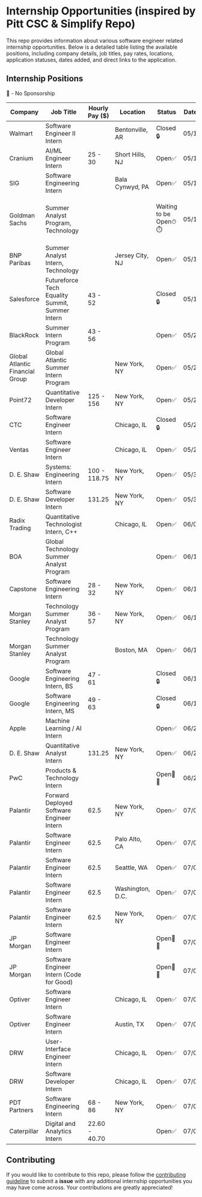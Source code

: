
# Internship Opportunities (inspired by Pitt CSC & Simplify Repo)

This repo provides information about various software engineer related internship opportunities. Below is a detailed table listing the available positions, including company details, job titles, pay rates, locations, application statuses, dates added, and direct links to the application.

## Internship Positions

🛂 - No Sponsorship

|**Company**|**Job Title**|**Hourly Pay ($)**|**Location**|**Status**|**Date Added**|**Application Link**|**Notes**|
|-----------|-------------|------------------|------------|----------|--------------|-------|-------|
|Walmart|Software Engineer II Intern||Bentonville, AR|Closed🔒|05/19/2024|~~[Apply Here](https://careers.walmart.com/us/jobs/WD1859337-2025-summer-intern-software-engineer-ii)~~|
|Cranium|AI/ML Engineer Intern|25 - 30|Short Hills, NJ|Open✅|05/19/2024|[Apply Here](https://www.Application_Linkedin.com/jobs/view/3925803158/?alternateChannel=search&refId=CUPJ7%2FmdAYQXkO%2FkeNhM1A%3D%3D&trackingId=S3o5%2F80RMhaLqIA%2BqE%2FsEg%3D%3D&trk=d_flagship3_search_srp_jobs)|
|SIG|Software Engineering Intern||Bala Cynwyd, PA|Open✅|05/19/2024|[Apply Here](https://careers.sig.com/job/8218/Software-Engineering-Intern-Summer-2025)|
|Goldman Sachs|Summer Analyst Program, Technology|||Waiting to be Open⏱⏱️|05/19/2024|[Apply Here](https://www.goldmansachs.com/careers/students/programs/americas/2025-summer-analyst-program.html)|Technology sector will opens between July 1st to August 15
|BNP Paribas|Summer Analyst Intern, Technology||Jersey City, NJ|Open✅|05/19/2024|[Apply Here](https://bnppus.tal.net/vx/lang-en-GB/mobile-0/brand-7/candidate/so/pm/1/pl/2/opp/900/en-GB?site=group.bnpparibas&campaignReal=0&src=CWS-15640&offerID=900&domainID=174&entityID=94)|
|Salesforce|Futureforce Tech Equality Summit, Summer Intern|43 - 52||Closed🔒|05/19/2024|~~[Apply Here](https://salesforce.wd12.myworkdayjobs.com/External_Career_Site/job/California---San-Francisco/XMLNAME-2024-Futureforce-Tech-Equality-Summit---Summer-2025-Intern_JR252504-1?source=Application_LinkedIn_Jobs)~~|
|BlackRock|Summer Intern Program|43 - 56||Open✅|05/23/2024|[Apply Here](https://blackrock.tal.net/vx/lang-en-GB/mobile-0/brand-3/xf-1aa1a96c5ba3/candidate/so/pm/1/pl/1/opp/8163-2025-Summer-Internship-Program-AMERS/en-GB)|
|Global Atlantic Financial Group|Global Atlantic Summer Intern Program||New York, NY|Open✅|05/23/2024|[Apply Here](https://boards.greenhouse.io/gainternships/jobs/5594014)|
|Point72|Quantitative Developer Intern|125 - 156|New York, NY|Open✅|05/23/2024|[Apply Here](https://careers.point72.com/CSJobDetail?jobName=summer-2025-quantitative-developer-internship&jobCode=CSS-0012293)|
|CTC|Software Engineer Intern||Chicago, IL|Closed🔒|05/23/2024|~~[Apply Here](https://job-boards.greenhouse.io/chicagotradingreferral/jobs/4392240005)~~|
|Ventas|Software Engineer Intern||Chicago, IL|Open✅|05/23/2024|[Apply Here](https://ventas.wd1.myworkdayjobs.com/ventas_careers/job/IL---Chicago/Intern--Software-Engineering--Summer-2025-_R0001113?source=Application_LinkedIn)|
|D. E. Shaw|Systems: Engineering Intern|100 - 118.75|New York, NY|Open✅|05/30/2024|[Apply Here](https://www.deshaw.com/careers/systems-engineering-intern-new-york-summer-2025-5141)|
|D. E. Shaw|Software Developer Intern|131.25|New York, NY|Open✅|05/30/2024|[Apply Here](https://www.deshaw.com/careers/software-developer-intern-new-york-summer-2025-5137)|
|Radix Trading|Quantitative Technologist Intern, C++||Chicago, IL|Open✅|06/07/2024|[Apply Here](https://boards.greenhouse.io/radixuniversity/jobs/7463231002)|
|BOA|Global Technology Summer Analyst Program|||Open✅|06/15/2024|[Apply Here](https://campus.bankofamerica.com/careers/global_technology_summer_analyst_program__2025.html)|
|Capstone|Software Engineering Intern|28 - 32|New York, NY|Open✅|06/15/2024|[Apply Here](https://www.capstoneco.com/careers/2025-summer-internship-software-engineering-2/?gh_jid=7470795002)|
|Morgan Stanley|Technology Summer Analyst Program|36 - 57|New York, NY|Open✅|06/17/2024|[Apply Here](https://morganstanley.tal.net/vx/candidate/apply/17297)|
|Morgan Stanley|Technology Summer Analyst Program||Boston, MA|Open✅|06/17/2024|[Apply Here](https://morganstanley.tal.net/vx/candidate/apply/17133)|
|Google|Software Engineering Intern, BS|47 - 61||Closed🔒|06/18/2024|~~[Apply Here](https://www.google.com/about/careers/applications/jobs/results/86639017272976070-software-engineering-intern-bs-summer-2025?target_level=INTERN_AND_APPRENTICE&target_level=EARLY&employment_type=INTERN&employment_type=FULL_TIME&location=United%20States&page=3)~~|
|Google|Software Engineering Intern, MS|49 - 63||Closed🔒|06/18/2024|~~[Apply Here](https://www.google.com/about/careers/applications/jobs/results/128518435922420422-software-engineering-intern-ms-summer-2025?target_level=INTERN_AND_APPRENTICE&target_level=EARLY&employment_type=INTERN&employment_type=FULL_TIME&location=United%20States&page=4)~~|
|Apple|Machine Learning / AI Intern|||Open✅|06/24/2024|[Apply Here](https://jobs.apple.com/en-us/details/200554363/machine-learning-ai-internships)|
|D. E. Shaw|Quantitative Analyst Intern|131.25|New York, NY|Open✅|06/25/2024|[Apply Here](https://www.deshaw.com/careers/quantitative-analyst-intern-new-york-summer-2025-5134)|
|PwC|Products & Technology Intern|||Open🛂✅|06/26/2024|[Apply Here](https://pwc.wd3.myworkdayjobs.com/US_Entry_Level_Careers/job/IL-Rosemont/Start-Internship-Summer-2025---Products---Technology_535273WD-1?source=US_ENT_Careers&utm_source=Simplify&ref=Simplify)|
|Palantir|Forward Deployed Software Engineer Intern|62.5|New York, NY|Open✅|07/01/2024|[Apply Here](https://jobs.lever.co/palantir/c8d45e31-cf15-411e-b085-87d52f602d3c)|
|Palantir|Software Engineer Intern|62.5|Palo Alto, CA|Open✅|07/01/2024|[Apply Here](https://jobs.lever.co/palantir/e27af7ab-41fc-40c9-b31d-02c6cb1c505c)|
|Palantir|Software Engineer Intern|62.5|Seattle, WA|Open✅|07/01/2024|[Apply Here](https://jobs.lever.co/palantir/2fb19022-bb65-4af8-b6fa-31beb345c140)|
|Palantir|Software Engineer Intern|62.5|Washington, D.C.|Open✅|07/01/2024|[Apply Here](https://jobs.lever.co/palantir/bdcfb29f-4f27-42de-933f-7f83a359b9f0)|
|Palantir|Software Engineer Intern|62.5|New York, NY|Open✅|07/01/2024|[Apply Here](https://jobs.lever.co/palantir/7d69cf8a-06fd-4f05-bd84-27149db29c4d)|
|JP Morgan|Software Engineer Intern|||Open🛂✅|07/01/2024|[Apply Here](https://jpmc.fa.oraclecloud.com/hcmUI/CandidateExperience/en/sites/CX_1001/job/210527407)|
|JP Morgan|Software Engineer Intern (Code for Good)|||Open🛂✅|07/01/2024|[Apply Here](https://jpmc.fa.oraclecloud.com/hcmUI/CandidateExperience/en/sites/CX_1001/job/210527899/?utm_medium=jobshare)|
|Optiver|Software Engineer Intern||Chicago, IL|Open✅|07/05/2024|[Apply Here](https://optiver.com/working-at-optiver/career-opportunities/7325586002/)|
|Optiver|Software Engineer Intern||Austin, TX|Open✅|07/05/2024|[Apply Here](https://optiver.com/working-at-optiver/career-opportunities/7498434002/)|
|DRW|User-Interface Engineer Intern||Chicago, IL|Open✅|07/08/2024|[Apply Here](https://drw.com/work-at-drw/listings/user-interface-ui-engineer-intern-2909233)|
|DRW|Software Developer Intern||Chicago, IL|Open✅|07/08/2024|[Apply Here](https://drw.com/work-at-drw/listings/software-developer-intern-2909276)|
|PDT Partners|Software Engineering Intern|68 - 86|New York, NY|Open✅|07/09/2024|[Apply Here](https://boards.greenhouse.io/pdtpartners/jobs/4423823)|
|Caterpillar|Digital and Analytics Intern|22.60 - 40.70||Open✅|07/09/2024|[Apply Here](https://careers.caterpillar.com/en/jobs/job/r0000264456-2025-summer-corporate-intern-digital-and-analytics/)|

## Contributing

If you would like to contribute to this repo, please follow the [contributing guideline]((https://github.com/arunike/Summer-2025-Internship-List/blob/main/CONTRIBUTING.md)) to submit a **issue** with any additional internship opportunities you may have come across. Your contributions are greatly appreciated!

